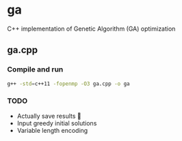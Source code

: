 # ga
C++ implementation of Genetic Algorithm (GA) optimization
## ga.cpp
### Compile and run
```bash
g++ -std=c++11 -fopenmp -O3 ga.cpp -o ga
```
### TODO
* Actually save results 🤷
* Input greedy initial solutions
* Variable length encoding
